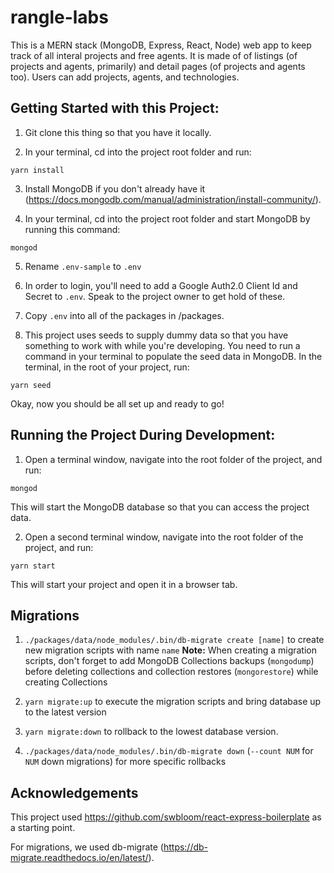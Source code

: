 # rangle-labs

This is a MERN stack (MongoDB, Express, React, Node) web app to keep track of all interal projects and free agents. It is made of of listings (of projects and agents, primarily) and detail pages (of projects and agents too). Users can add projects, agents, and technologies.

## Getting Started with this Project:

1. Git clone this thing so that you have it locally.

2. In your terminal, cd into the project root folder and run:

```
yarn install
```

3. Install MongoDB if you don't already have it (https://docs.mongodb.com/manual/administration/install-community/).

4. In your terminal, cd into the project root folder and start MongoDB by running this command:

```
mongod
```

5. Rename `.env-sample` to `.env`

6. In order to login, you'll need to add a Google Auth2.0 Client Id and Secret to `.env`. Speak to the project owner to get hold of these.

7. Copy `.env` into all of the packages in /packages. 

8. This project uses seeds to supply dummy data so that you have something to work with while you're developing. You need to run a command in your terminal to populate the seed data in MongoDB. In the terminal, in the root of your project, run:

```
yarn seed
```

Okay, now you should be all set up and ready to go!

## Running the Project During Development:

1.  Open a terminal window, navigate into the root folder of the project, and run:

```
mongod
```

This will start the MongoDB database so that you can access the project data.

2.  Open a second terminal window, navigate into the root folder of the project, and run:

```
yarn start
```

This will start your project and open it in a browser tab.

## Migrations

1. ```./packages/data/node_modules/.bin/db-migrate create [name]``` to create new migration scripts with name `name`
**Note:** When creating a migration scripts, don't forget to add MongoDB Collections backups (`mongodump`) before deleting collections and collection restores (`mongorestore`) while creating Collections

2. ```yarn migrate:up``` to execute the migration scripts and bring database up to the latest version

3. ```yarn migrate:down``` to rollback to the lowest database version.

4.  ```./packages/data/node_modules/.bin/db-migrate down``` (`--count NUM` for `NUM` down migrations) for more specific rollbacks

## Acknowledgements

This project used https://github.com/swbloom/react-express-boilerplate as a starting point.

For migrations, we used db-migrate (https://db-migrate.readthedocs.io/en/latest/).
